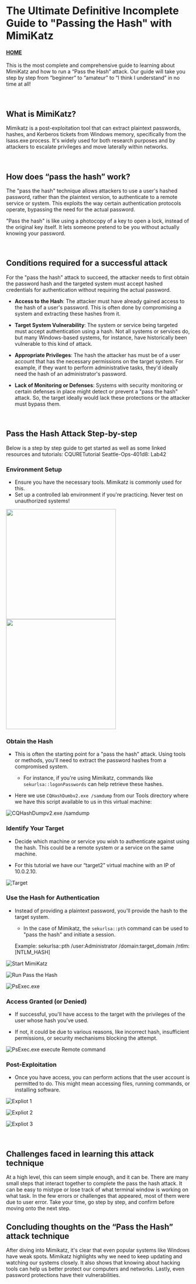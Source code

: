 # The Ultimate Definitive Incomplete Guide to "Passing the Hash" with MimiKatz

#### [HOME](https://cesarderio.github.io/reading-notes/)

This is the most complete and comprehensive guide to learning about MimiKatz and how to run a “Pass the Hash” attack. Our guide will take you step by step from “beginner” to “amateur” to “I think I understand” in no time at all!

<br>

## What is MimiKatz?

Mimikatz is a post-exploitation tool that can extract plaintext passwords, hashes, and Kerberos tickets from Windows memory, specifically from the lsass.exe process. It's widely used for both research purposes and by attackers to escalate privileges and move laterally within networks.

<br>

## How does “pass the hash” work?

The "pass the hash" technique allows attackers to use a user's hashed password, rather than the plaintext version, to authenticate to a remote service or system. This exploits the way certain authentication protocols operate, bypassing the need for the actual password.

"Pass the hash" is like using a photocopy of a key to open a lock, instead of the original key itself. It lets someone pretend to be you without actually knowing your password.

<br>

## Conditions required for a successful attack

For the "pass the hash" attack to succeed, the attacker needs to first obtain the password hash and the targeted system must accept hashed credentials for authentication without requiring the actual password.

* **Access to the Hash**: The attacker must have already gained access to the hash of a user's password. This is often done by compromising a system and extracting these hashes from it.

* **Target System Vulnerability**: The system or service being targeted must accept authentication using a hash. Not all systems or services do, but many Windows-based systems, for instance, have historically been vulnerable to this kind of attack.

* **Appropriate Privileges**: The hash the attacker has must be of a user account that has the necessary permissions on the target system. For example, if they want to perform administrative tasks, they'd ideally need the hash of an administrator's password.

* **Lack of Monitoring or Defenses**: Systems with security monitoring or certain defenses in place might detect or prevent a "pass the hash" attack. So, the target ideally would lack these protections or the attacker must bypass them.

<br>

## Pass the Hash Attack Step-by-step

Below is a step by step guide to get started as well as some linked resources and tutorials:
CQURETutorial  Seattle-Ops-401d8: Lab42

### Environment Setup

* Ensure you have the necessary tools. Mimikatz is commonly used for this.
* Set up a controlled lab environment if you're practicing. Never test on unauthorized systems!

<!-- <img src="./assets/img/RC.JPEG" width="300" height="250"> -->
<img src="../assets/img/ping1lab42.png" width="300">
<!-- ![Ping target 1 > 2](../assets/img/ping1lab42.png) -->

<img src="../assets/img/ping2lab42.png" width="300">
<!-- ![Ping target 2 > 1](../assets/img/ping2lab42.png) -->

### Obtain the Hash

* This is often the starting point for a "pass the hash" attack. Using tools or methods, you'll need to extract the password hashes from a compromised system.

  * For instance, if you're using Mimikatz, commands like `sekurlsa::logonPasswords` can help retrieve these hashes.

* Here we use `CQHashDumbv2.exe /samdump` from our Tools directory where we have this script available to us in this virtual machine:

![CQHashDumpv2.exe /samdump](../assets/img/cqhashdumplab42.png)

### Identify Your Target

* Decide which machine or service you wish to authenticate against using the hash. This could be a remote system or a service on the same machine.

* For this tutorial we have our “target2” virtual machine with an IP of 10.0.2.10.

![Target](../assets/img/targetlab42.png)

### Use the Hash for Authentication

* Instead of providing a plaintext password, you'll provide the hash to the target system.

  * In the case of Mimikatz, the `sekurlsa::pth` command can be used to "pass the hash" and initiate a session.

   Example:  sekurlsa::pth /user:Administrator /domain:target_domain /ntlm:[NTLM_HASH]

![Start MimiKatz](../assets/img/mimikatz1lab42.png)

![Run Pass the Hash](../assets/img/mimikatz2lab42.png)

![PsExec.exe](../assets/img/psexeclab42.png)

### Access Granted (or Denied)

* If successful, you'll have access to the target with the privileges of the user whose hash you've used.

* If not, it could be due to various reasons, like incorrect hash, insufficient permissions, or security mechanisms blocking the attempt.

![PsExec.exe execute Remote command](../assets/img/psexec2lab42.png)

### Post-Exploitation

* Once you have access, you can perform actions that the user account is permitted to do. This might mean accessing files, running commands, or installing software.

![Expliot 1](../assets/img/expliot1lab42.png)

![Expliot 2](../assets/img/expliot2lab42.png)

![Expliot 3](../assets/img/expliot3lab42.png)

<br>

## Challenges faced in learning this attack technique

At a high level, this can seem simple enough, and it can be. There are many small steps that interact together to complete the pass the hash attack. It can be easy to mistype or lose track of what terminal window is working on what task. In the few errors or challenges that appeared, most of them were due to user error. Take your time, go step by step, and confirm before moving onto the next step.

## Concluding thoughts on the “Pass the Hash” attack technique

After diving into Mimikatz, it's clear that even popular systems like Windows have weak spots. Mimikatz highlights why we need to keep updating and watching our systems closely. It also shows that knowing about hacking tools can help us better protect our computers and networks. Lastly, even password protections have their vulnerabilities.
